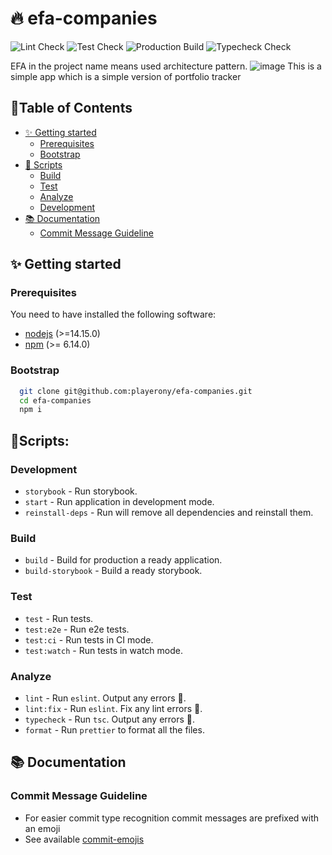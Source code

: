 # 🔥 efa-companies

![Lint Check](https://github.com/playerony/efa-companies/workflows/Lint/badge.svg)
![Test Check](https://github.com/playerony/efa-companies/workflows/Test/badge.svg)
![Production Build](https://github.com/playerony/efa-companies/workflows/Build/badge.svg)
![Typecheck Check](https://github.com/playerony/efa-companies/workflows/Typecheck/badge.svg)

EFA in the project name means used architecture pattern.
![image](https://michalzalecki.com/posts/elegant-frontend-architecture-layers@2x.png)
This is a simple app which is a simple version of portfolio tracker

## 📖Table of Contents

- [✨ Getting started](#%e2%9c%a8-getting-started)
  - [Prerequisites](#prerequisites)
  - [Bootstrap](#bootstrap)
- [📜 Scripts](#%f0%9f%93%9c-scripts)
  - [Build](#build)
  - [Test](#test)
  - [Analyze](#analyze)
  - [Development](#development)
- [📚 Documentation](#%f0%9f%93%9a-documentation)
  - [Commit Message Guideline](#commit-message-guideline)

## ✨ Getting started

### Prerequisites

You need to have installed the following software:

- [nodejs](https://nodejs.org/en/) (>=14.15.0)
- [npm](https://npmjs.com/) (>= 6.14.0)

### Bootstrap

```bash
  git clone git@github.com:playerony/efa-companies.git
  cd efa-companies
  npm i
```

## 📜Scripts:

### Development

- `storybook` - Run storybook.
- `start` - Run application in development mode.
- `reinstall-deps` - Run will remove all dependencies and reinstall them.

### Build

- `build` - Build for production a ready application.
- `build-storybook` - Build a ready storybook.

### Test

- `test` - Run tests.
- `test:e2e` - Run e2e tests.
- `test:ci` - Run tests in CI mode.
- `test:watch` - Run tests in watch mode.

### Analyze

- `lint` - Run `eslint`. Output any errors 🚨.
- `lint:fix` - Run `eslint`. Fix any lint errors 🚨.
- `typecheck` - Run `tsc`. Output any errors 🚨.
- `format` - Run `prettier` to format all the files.

## 📚 Documentation

### Commit Message Guideline

- For easier commit type recognition commit messages are prefixed with an emoji
- See available [commit-emojis](https://github.com/sebald/commit-emojis#available-emojis)
